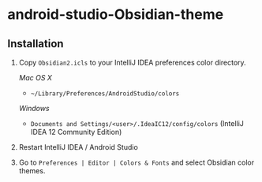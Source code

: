 android-studio-Obsidian-theme
=============================

Installation
---------

1.  Copy `Obsidian2.icls` to your IntelliJ IDEA preferences color directory. 

    *Mac OS X*
    * `~/Library/Preferences/AndroidStudio/colors`

    *Windows*
    * `Documents and Settings/<user>/.IdeaIC12/config/colors` (IntelliJ IDEA 12 Community Edition)
        
2. Restart IntelliJ IDEA / Android Studio

3. Go to `Preferences | Editor | Colors & Fonts` and select Obsidian
color themes.
